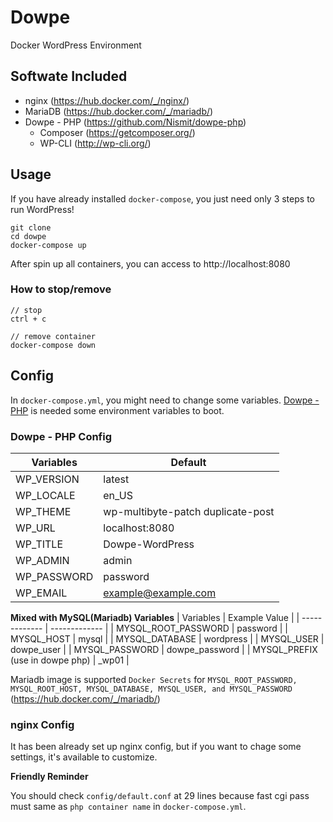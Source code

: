 # Dowpe

Docker WordPress Environment

## Softwate Included
- nginx (https://hub.docker.com/_/nginx/)
- MariaDB (https://hub.docker.com/_/mariadb/)
- Dowpe - PHP (https://github.com/Nismit/dowpe-php)
  - Composer (https://getcomposer.org/)
  - WP-CLI (http://wp-cli.org/)

## Usage
If you have already installed `docker-compose`, you just need only 3 steps to run WordPress!

```
git clone 
cd dowpe
docker-compose up
```

After spin up all containers, you can access to http://localhost:8080

### How to stop/remove

```
// stop
ctrl + c

// remove container
docker-compose down
```

## Config
In `docker-compose.yml`, you might need to change some variables.
[Dowpe - PHP](https://github.com/Nismit/dowpe-php) is needed some environment variables to boot.

### Dowpe - PHP Config

| Variables     | Default       |
| ------------- | ------------- |
| WP_VERSION    | latest        |
| WP_LOCALE     | en_US         |
| WP_THEME      | wp-multibyte-patch duplicate-post  |
| WP_URL        | localhost\:8080  |
| WP_TITLE      | Dowpe-WordPress  |
| WP_ADMIN      | admin  |
| WP_PASSWORD   | password  |
| WP_EMAIL      | example@example.com  |

**Mixed with MySQL(Mariadb) Variables**
| Variables                         | Example Value       |
| -------------                     | ------------- |
| MYSQL_ROOT_PASSWORD               | password        |
| MYSQL_HOST                        | mysql         |
| MYSQL_DATABASE                    | wordpress  |
| MYSQL_USER                        | dowpe_user  |
| MYSQL_PASSWORD                    | dowpe_password  |
| MYSQL_PREFIX (use in dowpe php)   | _wp01  |

Mariadb image is supported `Docker Secrets` for `MYSQL_ROOT_PASSWORD, MYSQL_ROOT_HOST, MYSQL_DATABASE, MYSQL_USER, and MYSQL_PASSWORD` (https://hub.docker.com/_/mariadb/)

### nginx Config
It has been already set up nginx config, but if you want to chage some settings, it's available to customize.

**Friendly Reminder**

You should check `config/default.conf` at 29 lines because fast cgi pass must same as `php container name` in `docker-compose.yml`.